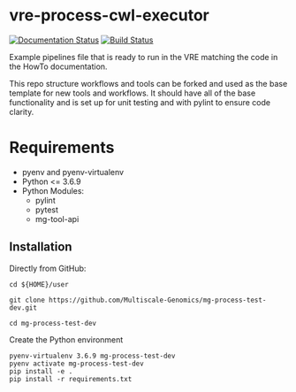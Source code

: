 # vre-process-cwl-executor

[![Documentation Status](https://readthedocs.org/projects/mg-process-test/badge/?version=latest)](http://mg-process-test.readthedocs.io/en/latest/?badge=latest) [![Build Status](https://travis-ci.org/Multiscale-Genomics/mg-process-test.svg?branch=master)](https://travis-ci.org/Multiscale-Genomics/mg-process-test)

Example pipelines file that is ready to run in the VRE matching the code in the HowTo documentation.

This repo structure workflows and tools can be forked and used as the base template for new tools and workflows. It should have all of the base functionality and is set up for unit testing and with pylint to ensure code clarity.

# Requirements
- pyenv and pyenv-virtualenv
- Python <= 3.6.9
- Python Modules:
  - pylint
  - pytest
  - mg-tool-api

Installation
------------

Directly from GitHub:

```
cd ${HOME}/user

git clone https://github.com/Multiscale-Genomics/mg-process-test-dev.git

cd mg-process-test-dev
```

Create the Python environment

```
pyenv-virtualenv 3.6.9 mg-process-test-dev
pyenv activate mg-process-test-dev
pip install -e .
pip install -r requirements.txt
```
